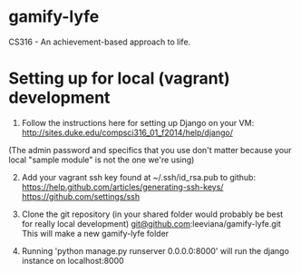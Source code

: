 gamify-lyfe
===========

CS316 - An achievement-based approach to life.

Setting up for local (vagrant) development
==========================================

1) Follow the instructions here for setting up Django on your VM:
http://sites.duke.edu/compsci316_01_f2014/help/django/

(The admin password and specifics that you use don't matter because your local "sample module" is not the one we're using)

2) Add your vagrant ssh key found at ~/.ssh/id_rsa.pub to github:
https://help.github.com/articles/generating-ssh-keys/
https://github.com/settings/ssh

3) Clone the git repository (in your shared folder would probably be best for really local development)
git@github.com:leeviana/gamify-lyfe.git 
	This will make a new gamify-lyfe folder

4) Running 'python manage.py runserver 0.0.0.0:8000' will run the django instance on localhost:8000